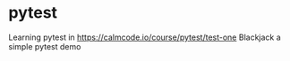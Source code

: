 # pytest
Learning pytest in https://calmcode.io/course/pytest/test-one
Blackjack a simple pytest demo 
